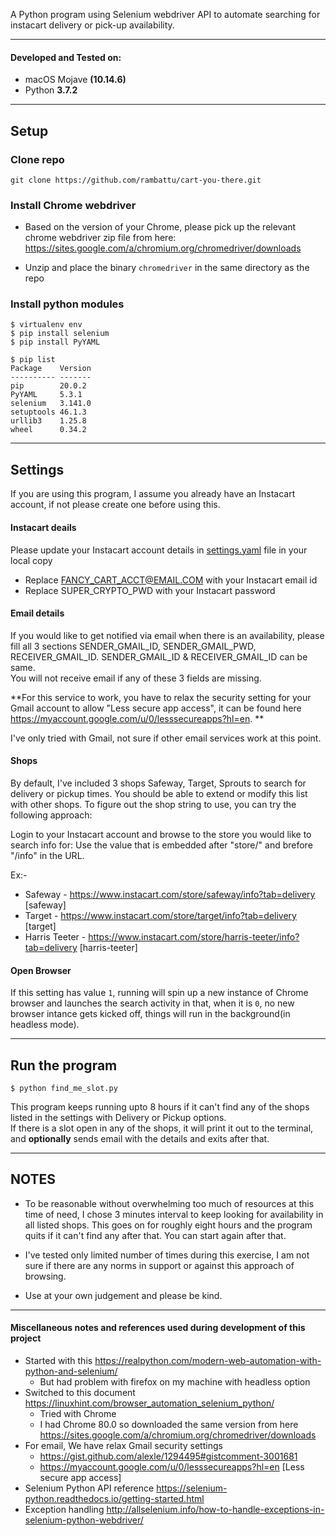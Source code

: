 A Python program using Selenium webdriver API to automate searching for instacart 
delivery or pick-up availability.

---

#### Developed and Tested on:
- macOS Mojave **(10.14.6)**
- Python **3.7.2**

---

## Setup

### Clone repo
```
git clone https://github.com/rambattu/cart-you-there.git
```

### Install Chrome webdriver
- Based on the version of your Chrome, please pick up the relevant chrome webdriver
zip file from here:  
https://sites.google.com/a/chromium.org/chromedriver/downloads

- Unzip and place the binary `chromedriver` in the same directory as the repo

### Install python modules

```
$ virtualenv env
$ pip install selenium
$ pip install PyYAML
```

```
$ pip list
Package    Version
---------- -------
pip        20.0.2
PyYAML     5.3.1
selenium   3.141.0
setuptools 46.1.3
urllib3    1.25.8
wheel      0.34.2
```

---


## Settings
If you are using this program, I assume you already have an Instacart account,
if not please create one before using this.  

#### Instacart deails
Please update your Instacart account details in [settings.yaml](settings.yaml) file in your local copy
- Replace FANCY_CART_ACCT@EMAIL.COM with your Instacart email id
- Replace SUPER_CRYPTO_PWD with your Instacart password  

#### Email details 
If you would like to get notified via email when there is an availability, please fill
all 3 sections SENDER_GMAIL_ID, SENDER_GMAIL_PWD, RECEIVER_GMAIL_ID.
SENDER_GMAIL_ID & RECEIVER_GMAIL_ID can be same.  
You will not receive email if any of these 3 fields are missing.  

**For this service to work, you have to relax the security setting for your Gmail account
to allow "Less secure app access", it can be found here https://myaccount.google.com/u/0/lesssecureapps?hl=en. **  

I've only tried with Gmail, not sure if other email services work at this point.

#### Shops

By default, I've included 3 shops Safeway, Target, Sprouts to search for delivery or pickup times.
You should be able to extend or modify this list with other shops.
To figure out the shop string to use, you can try the following approach:  


Login to your Instacart account and browse to the store you would like to search info for:
Use the value that is embedded after "store/" and brefore "/info" in the URL.  

Ex:-  
- Safeway - https://www.instacart.com/store/safeway/info?tab=delivery [safeway]
- Target - https://www.instacart.com/store/target/info?tab=delivery [target]
- Harris Teeter - https://www.instacart.com/store/harris-teeter/info?tab=delivery [harris-teeter]

#### Open Browser
If this setting has value `1`, running will spin up a new instance of Chrome browser
and launches the search activity in that, when it is `0`, no new browser intance gets
kicked off, things will run in the background(in headless mode).

---

## Run the program
```
$ python find_me_slot.py
```

This program keeps running upto 8 hours if it can't find any of the shops listed
in the settings with Delivery or Pickup options.  
If there is a slot open in any of the shops, 
it will print it out to the terminal, and **optionally** sends email
with the details and exits after that.

---

## NOTES
- To be reasonable without overwhelming too much of resources at this time of need, 
I chose 3 minutes interval to keep looking for availability in all listed shops.
This goes on for roughly eight hours and the program quits if it can't find any
after that. You can start again after that.

- I've tested only limited number of times during this exercise, I am not sure if
there are any norms in support or against this approach of browsing.

- Use at your own judgement and please be kind.

---

#### Miscellaneous notes and references used during development of this project
- Started with this https://realpython.com/modern-web-automation-with-python-and-selenium/
    - But had problem with firefox on my machine with headless option
- Switched to this document https://linuxhint.com/browser_automation_selenium_python/
    - Tried with Chrome
    - I had Chrome 80.0 so downloaded the same version from here https://sites.google.com/a/chromium.org/chromedriver/downloads
- For email, We have relax Gmail security settings
    - https://gist.github.com/alexle/1294495#gistcomment-3001681
    - https://myaccount.google.com/u/0/lesssecureapps?hl=en
        [Less secure app access]
- Selenium Python API reference https://selenium-python.readthedocs.io/getting-started.html
- Exception handling http://allselenium.info/how-to-handle-exceptions-in-selenium-python-webdriver/
